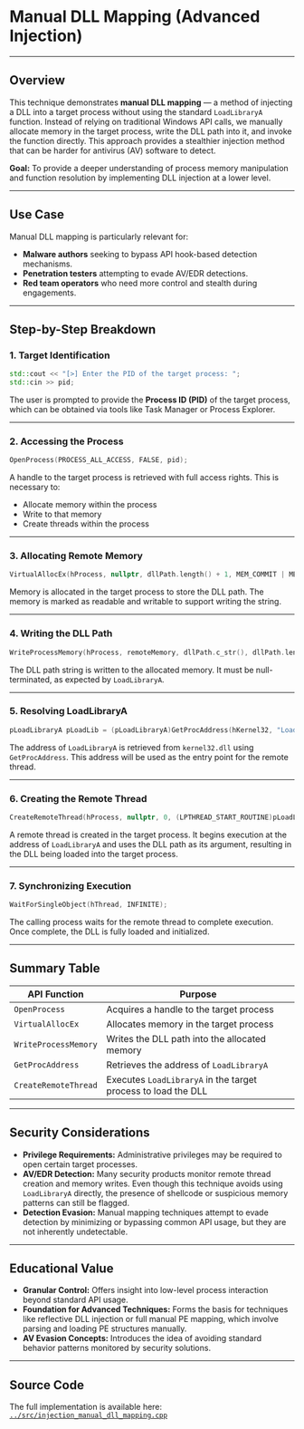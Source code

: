 # Manual DLL Mapping (Advanced Injection)

---

## Overview

This technique demonstrates **manual DLL mapping** — a method of injecting a DLL into a target process without using the standard `LoadLibraryA` function. Instead of relying on traditional Windows API calls, we manually allocate memory in the target process, write the DLL path into it, and invoke the function directly. This approach provides a stealthier injection method that can be harder for antivirus (AV) software to detect.

**Goal:** To provide a deeper understanding of process memory manipulation and function resolution by implementing DLL injection at a lower level.

---

## Use Case

Manual DLL mapping is particularly relevant for:

- **Malware authors** seeking to bypass API hook-based detection mechanisms.
- **Penetration testers** attempting to evade AV/EDR detections.
- **Red team operators** who need more control and stealth during engagements.

---

## Step-by-Step Breakdown

### 1. Target Identification

```cpp
std::cout << "[>] Enter the PID of the target process: ";
std::cin >> pid;
```

The user is prompted to provide the **Process ID (PID)** of the target process, which can be obtained via tools like Task Manager or Process Explorer.

---

### 2. Accessing the Process

```cpp
OpenProcess(PROCESS_ALL_ACCESS, FALSE, pid);
```

A handle to the target process is retrieved with full access rights. This is necessary to:

- Allocate memory within the process
- Write to that memory
- Create threads within the process

---

### 3. Allocating Remote Memory

```cpp
VirtualAllocEx(hProcess, nullptr, dllPath.length() + 1, MEM_COMMIT | MEM_RESERVE, PAGE_READWRITE);
```

Memory is allocated in the target process to store the DLL path. The memory is marked as readable and writable to support writing the string.

---

### 4. Writing the DLL Path

```cpp
WriteProcessMemory(hProcess, remoteMemory, dllPath.c_str(), dllPath.length() + 1, nullptr);
```

The DLL path string is written to the allocated memory. It must be null-terminated, as expected by `LoadLibraryA`.

---

### 5. Resolving LoadLibraryA

```cpp
pLoadLibraryA pLoadLib = (pLoadLibraryA)GetProcAddress(hKernel32, "LoadLibraryA");
```

The address of `LoadLibraryA` is retrieved from `kernel32.dll` using `GetProcAddress`. This address will be used as the entry point for the remote thread.

---

### 6. Creating the Remote Thread

```cpp
CreateRemoteThread(hProcess, nullptr, 0, (LPTHREAD_START_ROUTINE)pLoadLib, remoteMemory, 0, nullptr);
```

A remote thread is created in the target process. It begins execution at the address of `LoadLibraryA` and uses the DLL path as its argument, resulting in the DLL being loaded into the target process.

---

### 7. Synchronizing Execution

```cpp
WaitForSingleObject(hThread, INFINITE);
```

The calling process waits for the remote thread to complete execution. Once complete, the DLL is fully loaded and initialized.

---

## Summary Table

| API Function           | Purpose                                                       |
|------------------------|---------------------------------------------------------------|
| `OpenProcess`          | Acquires a handle to the target process                        |
| `VirtualAllocEx`       | Allocates memory in the target process                         |
| `WriteProcessMemory`   | Writes the DLL path into the allocated memory                  |
| `GetProcAddress`       | Retrieves the address of `LoadLibraryA`                        |
| `CreateRemoteThread`   | Executes `LoadLibraryA` in the target process to load the DLL  |

---

## Security Considerations

- **Privilege Requirements:** Administrative privileges may be required to open certain target processes.
- **AV/EDR Detection:** Many security products monitor remote thread creation and memory writes. Even though this technique avoids using `LoadLibraryA` directly, the presence of shellcode or suspicious memory patterns can still be flagged.
- **Detection Evasion:** Manual mapping techniques attempt to evade detection by minimizing or bypassing common API usage, but they are not inherently undetectable.

---

## Educational Value

- **Granular Control:** Offers insight into low-level process interaction beyond standard API usage.
- **Foundation for Advanced Techniques:** Forms the basis for techniques like reflective DLL injection or full manual PE mapping, which involve parsing and loading PE structures manually.
- **AV Evasion Concepts:** Introduces the idea of avoiding standard behavior patterns monitored by security solutions.

---

## Source Code

The full implementation is available here:  
[`../src/injection_manual_dll_mapping.cpp`](../src/injection_manual_dll_mapping.cpp)
